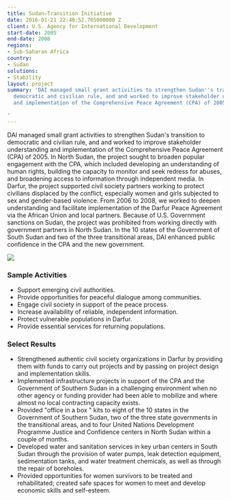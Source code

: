 ```yaml
---
title: Sudan—Transition Initiative
date: 2016-01-21 22:40:52.765000000 Z
client: U.S. Agency for International Development
start-date: 2005
end-date: 2008
regions:
- Sub-Saharan Africa
country:
- Sudan
solutions:
- Stability
layout: project
summary: 'DAI managed small grant activities to strengthen Sudan''s transition to
  democratic and civilian rule, and and worked to improve stakeholder understanding
  and implementation of the Comprehensive Peace Agreement (CPA) of 2005.

'
---
```


DAI managed small grant activities to strengthen Sudan's transition to democratic and civilian rule, and and worked to improve stakeholder understanding and implementation of the Comprehensive Peace Agreement (CPA) of 2005. In North Sudan, the project sought to broaden popular engagement with the CPA, which included developing an understanding of human rights, building the capacity to monitor and seek redress for abuses, and broadening access to information through independent media. In Darfur, the project supported civil society partners working to protect civilians displaced by the conflict, especially women and girls subjected to sex and gender-based violence. From 2006 to 2008, we worked to deepen understanding and facilitate implementation of the Darfur Peace Agreement via the African Union and local partners. Because of U.S. Government sanctions on Sudan, the project was prohibited from working directly with government partners in North Sudan. In the 10 states of the Government of South Sudan and two of the three transitional areas, DAI enhanced public confidence in the CPA and the new government.

![][1]

###  Sample Activities

* Support emerging civil authorities.
* Provide opportunities for peaceful dialogue among communities.
* Engage civil society in support of the peace process.
* Increase availability of reliable, independent information.
* Protect vulnerable populations in Darfur.
* Provide essential services for returning populations.

###  Select Results

* Strengthened authentic civil society organizations in Darfur by providing them with funds to carry out projects and by passing on project design and implementation skills.
* Implemented infrastructure projects in support of the CPA and the Government of Southern Sudan in a challenging environment when no other agency or funding provider had been able to mobilize and where almost no local contracting capacity exists.
* Provided "office in a box " kits to eight of the 10 states in the Government of Southern Sudan, two of the three state governments in the transitional areas, and to four United Nations Development Programme Justice and Confidence centers in North Sudan within a couple of months.
* Developed water and sanitation services in key urban centers in South Sudan through the provision of water pumps, leak detection equipment, sedimentation tanks, and water treatment chemicals, as well as through the repair of boreholes.
* Provided opportunities for women survivors to be treated and rehabilitated; created safe spaces for women to meet and develop economic skills and self-esteem.

[1]: /assets/images/projects/SudanTransition.jpg
